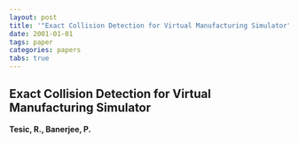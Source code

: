 ```yaml
---
layout: post
title: '"Exact Collision Detection for Virtual Manufacturing Simulator"'
date: 2001-01-01
tags: paper
categories: papers
tabs: true
---
```


## Exact Collision Detection for Virtual Manufacturing Simulator
**Tesic, R., Banerjee, P.**
